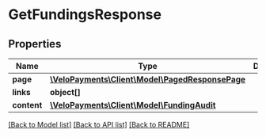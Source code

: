 # GetFundingsResponse

## Properties
Name | Type | Description | Notes
------------ | ------------- | ------------- | -------------
**page** | [**\VeloPayments\Client\Model\PagedResponsePage**](PagedResponsePage.md) |  | [optional] 
**links** | **object[]** |  | [optional] 
**content** | [**\VeloPayments\Client\Model\FundingAudit**](FundingAudit.md) |  | [optional] 

[[Back to Model list]](../README.md#documentation-for-models) [[Back to API list]](../README.md#documentation-for-api-endpoints) [[Back to README]](../README.md)


